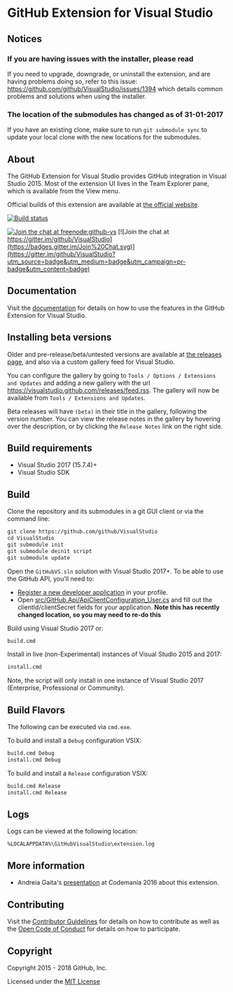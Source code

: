# GitHub Extension for Visual Studio

## Notices

### If you are having issues with the installer, please read

If you need to upgrade, downgrade, or uninstall the extension, and are having problems doing so, refer to this issue: https://github.com/github/VisualStudio/issues/1394 which details common problems and solutions when using the installer.

### The location of the submodules has changed as of 31-01-2017

If you have an existing clone, make sure to run `git submodule sync` to update your local clone with the new locations for the submodules.

## About

The GitHub Extension for Visual Studio provides GitHub integration in Visual Studio 2015.
Most of the extension UI lives in the Team Explorer pane, which is available from the View menu.

Official builds of this extension are available at [the official website](https://visualstudio.github.com).


[![Build status](https://ci.appveyor.com/api/projects/status/dl8is5iqwt9qf3t7/branch/master?svg=true)](https://ci.appveyor.com/project/github-windows/visualstudio/branch/master)

[![Join the chat at freenode:github-vs](https://img.shields.io/badge/irc-freenode:%20%23github--vs-blue.svg)](http://webchat.freenode.net/?channels=%23github-vs) [![Join the chat at https://gitter.im/github/VisualStudio](https://badges.gitter.im/Join%20Chat.svg)](https://gitter.im/github/VisualStudio?utm_source=badge&utm_medium=badge&utm_campaign=pr-badge&utm_content=badge)

## Documentation
Visit the [documentation](https://github.com/github/VisualStudio/tree/master/docs) for details on how to use the features in the GitHub Extension for Visual Studio.

## Installing beta versions

Older and pre-release/beta/untested versions are available at [the releases page](https://github.com/github/VisualStudio/releases), and also via a custom gallery feed for Visual Studio.

You can configure the gallery by going to `Tools / Options / Extensions and Updates` and adding a new gallery with the url https://visualstudio.github.com/releases/feed.rss. The gallery will now be available from `Tools / Extensions and Updates`.

Beta releases will have `(beta)` in their title in the gallery, following the version number. You can view the release notes in the gallery by hovering over the description, or by clicking the `Release Notes` link on the right side.

## Build requirements

* Visual Studio 2017 (15.7.4)+
* Visual Studio SDK

## Build

Clone the repository and its submodules in a git GUI client or via the command line:

```txt
git clone https://github.com/github/VisualStudio
cd VisualStudio
git submodule init
git submodule deinit script
git submodule update
```

Open the `GitHubVS.sln` solution with Visual Studio 2017+.
To be able to use the GitHub API, you'll need to:

- [Register a new developer application](https://github.com/settings/developers) in your profile.
- Open [src/GitHub.Api/ApiClientConfiguration_User.cs](src/GitHub.Api/ApiClientConfiguration_User.cs) and fill out the clientId/clientSecret fields for your application. **Note this has recently changed location, so you may need to re-do this**

Build using Visual Studio 2017 or:

```txt
build.cmd
```

Install in live (non-Experimental) instances of Visual Studio 2015 and 2017:

```txt
install.cmd
```

Note, the script will only install in one instance of Visual Studio 2017 (Enterprise, Professional or Community).

## Build Flavors

The following can be executed via `cmd.exe`.

To build and install a `Debug` configuration VSIX:
```txt
build.cmd Debug
install.cmd Debug
```

To build and install a `Release` configuration VSIX:
```txt
build.cmd Release
install.cmd Release
```
## Logs
Logs can be viewed at the following location:

`%LOCALAPPDATA%\GitHubVisualStudio\extension.log`

## More information
- Andreia Gaita's [presentation](https://www.youtube.com/watch?v=hz2hCO8e_8w) at Codemania 2016 about this extension.

## Contributing

Visit the [Contributor Guidelines](CONTRIBUTING.md) for details on how to contribute as well as the [Open Code of Conduct](http://todogroup.org/opencodeofconduct/#VisualStudio/opensource@github.com) for details on how to participate.

## Copyright

Copyright 2015 - 2018 GitHub, Inc.

Licensed under the [MIT License](LICENSE.md)

